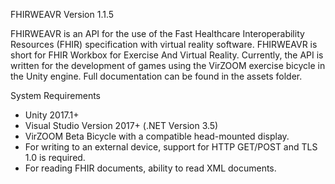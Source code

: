 FHIRWEAVR
Version 1.1.5

FHIRWEAVR is an API for the use of the Fast Healthcare Interoperability Resources (FHIR) specification with virtual reality software. FHIRWEAVR is short for FHIR Workbox for Exercise And Virtual Reality. Currently, the API is written for the development of games using the VirZOOM exercise bicycle in the Unity engine. Full documentation can be found in the assets folder.

System Requirements 

- Unity 2017.1+
- Visual Studio Version 2017+ (.NET Version 3.5)
- VirZOOM Beta Bicycle with a compatible head-mounted display.
- For writing to an external device, support for HTTP GET/POST and TLS 1.0 is required.
- For reading FHIR documents, ability to read XML documents.
